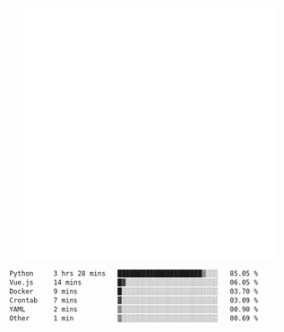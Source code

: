 <div align="center">
    <a href="https://konst.fish">
        <img src="https://raw.githubusercontent.com/konstfish/konstfish/master/fish.svg" alt="Logo" width="450"/>
    </a>
</div>

<!--START_SECTION:waka-->

```text
Python     3 hrs 28 mins   █████████████████████▒░░░   85.05 %
Vue.js     14 mins         █▓░░░░░░░░░░░░░░░░░░░░░░░   06.05 %
Docker     9 mins          █░░░░░░░░░░░░░░░░░░░░░░░░   03.70 %
Crontab    7 mins          ▓░░░░░░░░░░░░░░░░░░░░░░░░   03.09 %
YAML       2 mins          ▒░░░░░░░░░░░░░░░░░░░░░░░░   00.90 %
Other      1 min           ▒░░░░░░░░░░░░░░░░░░░░░░░░   00.69 %
```

<!--END_SECTION:waka-->
